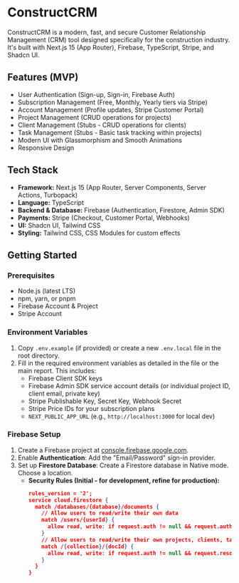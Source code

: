# ConstructCRM

ConstructCRM is a modern, fast, and secure Customer Relationship Management (CRM) tool designed specifically for the construction industry. It's built with Next.js 15 (App Router), Firebase, TypeScript, Stripe, and Shadcn UI.

## Features (MVP)

*   User Authentication (Sign-up, Sign-in, Firebase Auth)
*   Subscription Management (Free, Monthly, Yearly tiers via Stripe)
*   Account Management (Profile updates, Stripe Customer Portal)
*   Project Management (CRUD operations for projects)
*   Client Management (Stubs - CRUD operations for clients)
*   Task Management (Stubs - Basic task tracking within projects)
*   Modern UI with Glassmorphism and Smooth Animations
*   Responsive Design

## Tech Stack

*   **Framework:** Next.js 15 (App Router, Server Components, Server Actions, Turbopack)
*   **Language:** TypeScript
*   **Backend & Database:** Firebase (Authentication, Firestore, Admin SDK)
*   **Payments:** Stripe (Checkout, Customer Portal, Webhooks)
*   **UI:** Shadcn UI, Tailwind CSS
*   **Styling:** Tailwind CSS, CSS Modules for custom effects

## Getting Started

### Prerequisites

*   Node.js (latest LTS)
*   npm, yarn, or pnpm
*   Firebase Account & Project
*   Stripe Account

### Environment Variables

1.  Copy `.env.example` (if provided) or create a new `.env.local` file in the root directory.
2.  Fill in the required environment variables as detailed in the file or the main report. This includes:
    *   Firebase Client SDK keys
    *   Firebase Admin SDK service account details (or individual project ID, client email, private key)
    *   Stripe Publishable Key, Secret Key, Webhook Secret
    *   Stripe Price IDs for your subscription plans
    *   `NEXT_PUBLIC_APP_URL` (e.g., `http://localhost:3000` for local dev)

### Firebase Setup

1.  Create a Firebase project at [console.firebase.google.com](https://console.firebase.google.com/).
2.  Enable **Authentication**: Add the "Email/Password" sign-in provider.
3.  Set up **Firestore Database**: Create a Firestore database in Native mode. Choose a location.
    *   **Security Rules (Initial - for development, refine for production):**
        ```json
        rules_version = '2';
        service cloud.firestore {
          match /databases/{database}/documents {
            // Allow users to read/write their own data
            match /users/{userId} {
              allow read, write: if request.auth != null && request.auth.uid == userId;
            }
            // Allow users to read/write their own projects, clients, tasks
            match /{collection}/{docId} {
              allow read, write: if request.auth != null && request.resource.data.userId == request.auth.uid;
            }
          }
        }